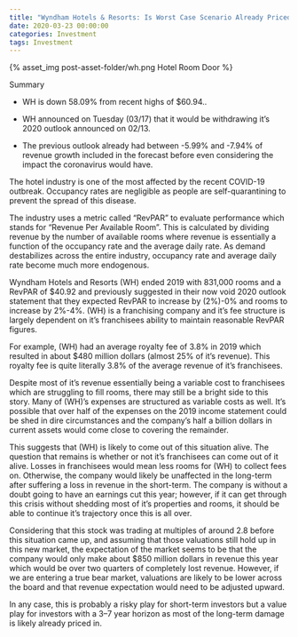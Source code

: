 ```yaml
---
title: "Wyndham Hotels & Resorts: Is Worst Case Scenario Already Priced In?"
date: 2020-03-23 00:00:00
categories: Investment
tags: Investment
---
```


{% asset_img post-asset-folder/wh.png Hotel Room Door %}

Summary
  - WH is down 58.09% from recent highs of $60.94..

  - WH announced on Tuesday (03/17) that it would be withdrawing it’s 2020 outlook announced on 02/13.

  - The previous outlook already had between -5.99% and -7.94% of revenue growth included in the forecast before even considering the impact the coronavirus would have.

The hotel industry is one of the most affected by the recent COVID-19 outbreak. Occupancy rates are negligible as people are self-quarantining to prevent the spread of this disease.

The industry uses a metric called “RevPAR” to evaluate performance which stands for “Revenue Per Available Room”. This is calculated by dividing revenue by the number of available rooms where revenue is essentially a function of the occupancy rate and the average daily rate. As demand destabilizes across the entire industry, occupancy rate and average daily rate become much more endogenous.

Wyndham Hotels and Resorts (WH) ended 2019 with 831,000 rooms and a RevPAR of $40.92 and previously suggested in their now void 2020 outlook statement that they expected RevPAR to increase by (2%)-0% and rooms to increase by 2%-4%. (WH) is a franchising company and it’s fee structure is largely dependent on it’s franchisees ability to maintain reasonable RevPAR figures.

For example, (WH) had an average royalty fee of 3.8% in 2019 which resulted in about $480 million dollars (almost 25% of it’s revenue). This royalty fee is quite literally 3.8% of the average revenue of it’s franchisees.

Despite most of it’s revenue essentially being a variable cost to franchisees which are struggling to fill rooms, there may still be a bright side to this story. Many of (WH)’s expenses are structured as variable costs as well. It’s possible that over half of the expenses on the 2019 income statement could be shed in dire circumstances and the company’s half a billion dollars in current assets would come close to covering the remainder.

This suggests that (WH) is likely to come out of this situation alive. The question that remains is whether or not it’s franchisees can come out of it alive. Losses in franchisees would mean less rooms for (WH) to collect fees on. Otherwise, the company would likely be unaffected in the long-term after suffering a loss in revenue in the short-term. The company is without a doubt going to have an earnings cut this year; however, if it can get through this crisis without shedding most of it’s properties and rooms, it should be able to continue it’s trajectory once this is all over.

Considering that this stock was trading at multiples of around 2.8 before this situation came up, and assuming that those valuations still hold up in this new market, the expectation of the market seems to be that the company would only make about $850 million dollars in revenue this year which would be over two quarters of completely lost revenue. However, if we are entering a true bear market, valuations are likely to be lower across the board and that revenue expectation would need to be adjusted upward.

In any case, this is probably a risky play for short-term investors but a value play for investors with a 3–7 year horizon as most of the long-term damage is likely already priced in.
